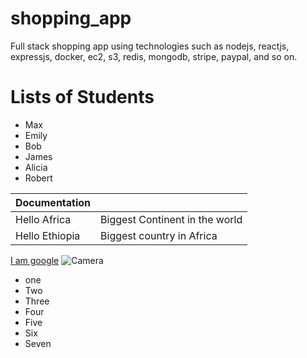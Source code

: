 # shopping_app
Full stack shopping app using technologies such as nodejs, reactjs, expressjs, docker, ec2, s3, redis, mongodb, stripe, paypal, and so on.

# Lists of Students
- Max
- Emily
- Bob
- James
- Alicia
- Robert

| Documentation   |                                 |
|-----------------|---------------------------------|
| Hello Africa    | Biggest Continent in the world  |
| Hello Ethiopia  | Biggest country in Africa    |

[I am google](https://google.com)
![Camera](https://www.bhphotovideo.com/images/images1000x1000/canon_eos_r3_mirrorless_digital_1634981.jpg "The whole")

* one
* Two
* Three
* Four
* Five
* Six
* Seven

